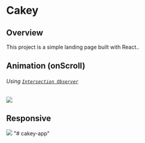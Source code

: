 # Cakey

## Overview

This project is a simple landing page built with React..

## Animation (onScroll)
###### Using [`Intersection Observer`](https://github.com/thebuilder/react-intersection-observer#readme)
<img src="src/assets/gifs/on-scroll.gif"/>

## Responsive
<img src="src/assets/gifs/responsive.gif"/>
"# cakey-app" 
